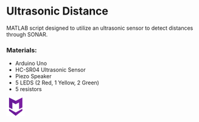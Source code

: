 # Ultrasonic Distance
MATLAB script designed to utilize an ultrasonic sensor to detect distances through SONAR.

### Materials:
- Arduino Uno
- HC-SR04 Ultrasonic Sensor 
- Piezo Speaker
- 5 LEDS (2 Red, 1 Yellow, 2 Green)
- 5 resistors

![alt text](https://github.com/adam-p/markdown-here/raw/master/src/common/images/icon48.png "Logo Title Text 1")
